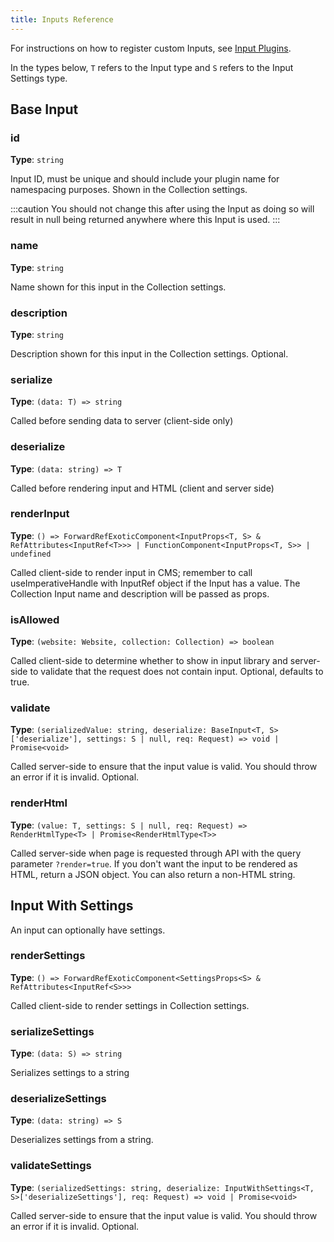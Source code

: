 ```yaml
---
title: Inputs Reference
---
```


For instructions on how to register custom Inputs, see [Input Plugins](/admin/plugins/input-plugins/).

In the types below, `T` refers to the Input type and `S` refers to the Input Settings type.

## Base Input

### id

**Type**: `string`

Input ID, must be unique and should include your plugin name for namespacing purposes. Shown in the Collection settings.

:::caution
You should not change this after using the Input as doing so will result in null being returned anywhere where this Input is used.
:::

### name

**Type**: `string`

Name shown for this input in the Collection settings.

### description

**Type**: `string`

Description shown for this input in the Collection settings. Optional.

### serialize

**Type**: `(data: T) => string`

Called before sending data to server (client-side only)
  
### deserialize

**Type**: `(data: string) => T`

Called before rendering input and HTML (client and server side)

### renderInput

**Type**: `() => ForwardRefExoticComponent<InputProps<T, S> & RefAttributes<InputRef<T>>> | FunctionComponent<InputProps<T, S>> | undefined`

Called client-side to render input in CMS; remember to call useImperativeHandle with InputRef object if the Input has a value. The Collection Input name and description will be passed as props.

### isAllowed

**Type**: `(website: Website, collection: Collection) => boolean`

Called client-side to determine whether to show in input library and server-side to validate that the request does not contain input. Optional, defaults to true.

### validate

**Type**: `(serializedValue: string, deserialize: BaseInput<T, S>['deserialize'], settings: S | null, req: Request) => void | Promise<void>`

Called server-side to ensure that the input value is valid. You should throw an error if it is invalid. Optional.

### renderHtml

**Type**: `(value: T, settings: S | null, req: Request) => RenderHtmlType<T> | Promise<RenderHtmlType<T>>`

Called server-side when page is requested through API with the query parameter `?render=true`. If you don't want the input to be rendered as HTML, return a JSON object. You can also return a non-HTML string.

## Input With Settings

An input can optionally have settings.

### renderSettings

**Type**: `() => ForwardRefExoticComponent<SettingsProps<S> & RefAttributes<InputRef<S>>>`

Called client-side to render settings in Collection settings.

### serializeSettings

**Type**: `(data: S) => string`

Serializes settings to a string

### deserializeSettings

**Type**: `(data: string) => S`

Deserializes settings from a string.

### validateSettings

**Type**: `(serializedSettings: string, deserialize: InputWithSettings<T, S>['deserializeSettings'], req: Request) => void | Promise<void>`

Called server-side to ensure that the input value is valid. You should throw an error if it is invalid. Optional.